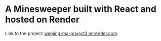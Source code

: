 # A Minesweeper built with React and hosted on Render

Link to the project: [wenjing-ma-project2.onrender.com](https://wenjing-ma-project2.onrender.com/).
